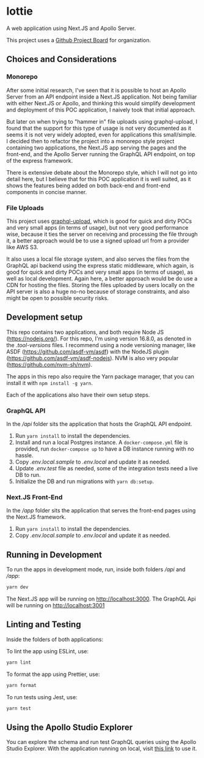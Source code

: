 # lottie
A web application using Next.JS and Apollo Server.

This project uses a [Github Project Board](https://github.com/bgfernandes/lottie/projects/1) for organization.

## Choices and Considerations

### Monorepo
After some initial research, I've seen that it is possible to host an Apollo Server from an API endpoint inside a Next.JS application. Not being familiar with either Next.JS or Apollo, and thinking this would simplify development and deployment of this POC application, I naively took that initial approach.

But later on when trying to "hammer in" file uploads using graphql-upload, I found that the support for this type of usage is not very documented as it seems it is not very widely adopted, even for applications this small/simple. I decided then to refactor the project into a monorepo style project containing two applications, the Next.JS app serving the pages and the front-end, and the Apollo Server running the GraphQL API endpoint, on top of the express framework.

There is extensive debate about the Monorepo style, which I will not go into detail here, but I believe that for this POC application it is well suited, as it shows the features being added on both back-end and front-end components in concise manner.

### File Uploads
This project uses [graphql-upload](https://github.com/jaydenseric/graphql-upload), which is good for quick and dirty POCs and very small apps (in terms of usage), but not very good performance wise, because it ties the server on receiving and processing the file through it, a better approach would be to use a signed upload url from a provider like AWS S3.

It also uses a local file storage system, and also serves the files from the GraphQL api backend using the express static middleware, which again, is good for quick and dirty POCs and very small apps (in terms of usage), as well as local development. Again here, a better approach would be do use a CDN for hosting the files. Storing the files uploaded by users locally on the API server is also a huge no-no because of storage constraints, and also might be open to possible security risks.


## Development setup
This repo contains two applications, and both require Node JS (https://nodejs.org/). For this repo, I'm using version 16.8.0, as denoted in the *.tool-versions* files. I recommend using a node versioning manager, like ASDF (https://github.com/asdf-vm/asdf) with the NodeJS plugin (https://github.com/asdf-vm/asdf-nodejs). NVM is also very popular (https://github.com/nvm-sh/nvm).

The apps in this repo also require the Yarn package manager, that you can install it with `npm install -g yarn`.

Each of the applications also have their own setup steps.

### GraphQL API
In the */api* folder sits the application that hosts the GraphQL API endpoint.

1. Run `yarn install` to install the dependencies.
2. Install and run a local Postgres instance. A `docker-compose.yml` file is provided, run `docker-compose up` to have a DB instance running with no hassle.
3. Copy *.env.local.sample* to *.env.local* and update it as needed.
4. Update *.env.test* file as needed, some of the integration tests need a live DB to run.
5. Initialize the DB and run migrations with `yarn db:setup`.

### Next.JS Front-End
In the */app* folder sits the application that serves the front-end pages using the Next.JS framework.

1. Run `yarn install` to install the dependencies.
2. Copy *.env.local.sample* to *.env.local* and update it as needed.


## Running in Development

To run the apps in development mode, run, inside both folders */api* and */app*:

```bash
yarn dev
```

The Next.JS app will be running on [http://localhost:3000](http://localhost:3000).
The GraphQL Api will be running on [http://localhost:3001](http://localhost:3001)

## Linting and Testing
Inside the folders of both applications:

To lint the app using ESLint, use:
```bash
yarn lint
```

To format the app using Prettier, use:
```bash
yarn format
```

To run tests using Jest, use:
```bash
yarn test
```

## Using the Apollo Studio Explorer

You can explore the schema and run test GraphQL queries using the Apollo Studio Explorer. With the application running on local, visit [this link](https://studio.apollographql.com/sandbox?endpoint=http%3A%2F%2Flocalhost%3A3001%2Fgraphql) to use it.
